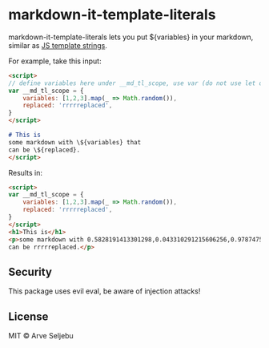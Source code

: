 # markdown-it-template-literals

markdown-it-template-literals lets you put ${variables} in your markdown, similar as
[JS template strings](https://developer.mozilla.org/en-US/docs/Web/JavaScript/Reference/Template_literals).

For example, take this input:

```md
<script>
// define variables here under __md_tl_scope, use var (do not use let or const)
var __md_tl_scope = {
    variables: [1,2,3].map(_ => Math.random()),
    replaced: 'rrrrreplaced',
}
</script>

# This is
some markdown with \${variables} that
can be \${replaced}.
</script>
```

Results in:

```html
<script>
var __md_tl_scope = {
    variables: [1,2,3].map(_ => Math.random()),
    replaced: 'rrrrreplaced',
}
</script>
<h1>This is</h1>
<p>some markdown with 0.5828191413301298,0.043310291215606256,0.9787475428111776 that
can be rrrrreplaced.</p>
```

## Security
This package uses evil eval, be aware of injection attacks!

## License
MIT © Arve Seljebu